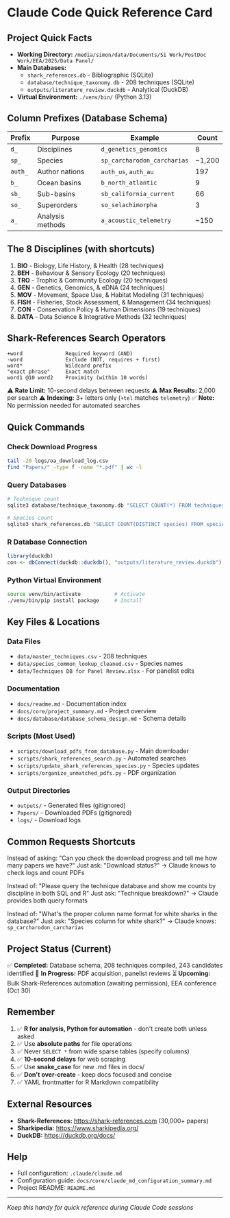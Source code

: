 # Claude Code Quick Reference Card

## Project Quick Facts
- **Working Directory:** `/media/simon/data/Documents/Si Work/PostDoc Work/EEA/2025/Data Panel/`
- **Main Databases:**
  - `shark_references.db` - Bibliographic (SQLite)
  - `database/technique_taxonomy.db` - 208 techniques (SQLite)
  - `outputs/literature_review.duckdb` - Analytical (DuckDB)
- **Virtual Environment:** `./venv/bin/` (Python 3.13)

## Column Prefixes (Database Schema)
| Prefix | Purpose | Example | Count |
|--------|---------|---------|-------|
| `d_` | Disciplines | `d_genetics_genomics` | 8 |
| `sp_` | Species | `sp_carcharodon_carcharias` | ~1,200 |
| `auth_` | Author nations | `auth_us`, `auth_au` | 197 |
| `b_` | Ocean basins | `b_north_atlantic` | 9 |
| `sb_` | Sub-basins | `sb_california_current` | 66 |
| `so_` | Superorders | `so_selachimorpha` | 3 |
| `a_` | Analysis methods | `a_acoustic_telemetry` | ~150 |

## The 8 Disciplines (with shortcuts)
1. **BIO** - Biology, Life History, & Health (28 techniques)
2. **BEH** - Behaviour & Sensory Ecology (20 techniques)
3. **TRO** - Trophic & Community Ecology (20 techniques)
4. **GEN** - Genetics, Genomics, & eDNA (24 techniques)
5. **MOV** - Movement, Space Use, & Habitat Modeling (31 techniques)
6. **FISH** - Fisheries, Stock Assessment, & Management (34 techniques)
7. **CON** - Conservation Policy & Human Dimensions (19 techniques)
8. **DATA** - Data Science & Integrative Methods (32 techniques)

## Shark-References Search Operators
```
+word              Required keyword (AND)
-word              Exclude (NOT, requires + first)
word*              Wildcard prefix
"exact phrase"     Exact match
word1 @10 word2    Proximity (within 10 words)
```
⚠️ **Rate Limit:** 10-second delays between requests
⚠️ **Max Results:** 2,000 per search
⚠️ **Indexing:** 3+ letters only (`+tel` matches `telemetry`)
✅ **Note:** No permission needed for automated searches

## Quick Commands

### Check Download Progress
```bash
tail -20 logs/oa_download_log.csv
find "Papers/" -type f -name "*.pdf" | wc -l
```

### Query Databases
```bash
# Technique count
sqlite3 database/technique_taxonomy.db "SELECT COUNT(*) FROM techniques"

# Species count
sqlite3 shark_references.db "SELECT COUNT(DISTINCT species) FROM species"
```

### R Database Connection
```r
library(duckdb)
con <- dbConnect(duckdb::duckdb(), "outputs/literature_review.duckdb")
```

### Python Virtual Environment
```bash
source venv/bin/activate           # Activate
./venv/bin/pip install package     # Install
```

## Key Files & Locations

### Data Files
- `data/master_techniques.csv` - 208 techniques
- `data/species_common_lookup_cleaned.csv` - Species names
- `data/Techniques DB for Panel Review.xlsx` - For panelist edits

### Documentation
- `docs/readme.md` - Documentation index
- `docs/core/project_summary.md` - Project overview
- `docs/database/database_schema_design.md` - Schema details

### Scripts (Most Used)
- `scripts/download_pdfs_from_database.py` - Main downloader
- `scripts/shark_references_search.py` - Automated searches
- `scripts/update_shark_references_species.py` - Species updates
- `scripts/organize_unmatched_pdfs.py` - PDF organization

### Output Directories
- `outputs/` - Generated files (gitignored)
- `Papers/` - Downloaded PDFs (gitignored)
- `logs/` - Download logs

## Common Requests Shortcuts

Instead of asking: "Can you check the download progress and tell me how many papers we have?"
Just ask: "Download status?"
→ Claude knows to check logs and count PDFs

Instead of: "Please query the technique database and show me counts by discipline in both SQL and R"
Just ask: "Technique breakdown?"
→ Claude provides both query formats

Instead of: "What's the proper column name format for white sharks in the database?"
Just ask: "Species column for white shark?"
→ Claude knows: `sp_carcharodon_carcharias`

## Project Status (Current)
✅ **Completed:** Database schema, 208 techniques compiled, 243 candidates identified
🔄 **In Progress:** PDF acquisition, panelist reviews
⏳ **Upcoming:** Bulk Shark-References automation (awaiting permission), EEA conference (Oct 30)

## Remember
1. ✅ **R for analysis, Python for automation** - don't create both unless asked
2. ✅ Use **absolute paths** for file operations
3. ✅ Never `SELECT *` from wide sparse tables (specify columns)
4. ✅ **10-second delays** for web scraping
5. ✅ Use **snake_case** for new .md files in docs/
6. ✅ **Don't over-create** - keep docs focused and concise
7. ✅ YAML frontmatter for R Markdown compatibility

## External Resources
- **Shark-References:** https://shark-references.com (30,000+ papers)
- **Sharkipedia:** https://www.sharkipedia.org/
- **DuckDB:** https://duckdb.org/docs/

## Help
- Full configuration: `.claude/claude.md`
- Configuration guide: `docs/core/claude_md_configuration_summary.md`
- Project README: `README.md`

---
*Keep this handy for quick reference during Claude Code sessions*
